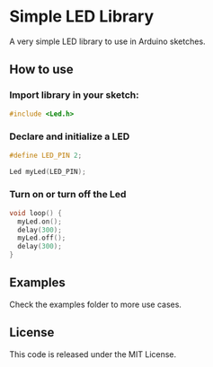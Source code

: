 # Simple LED Library
A very simple LED library to use in Arduino sketches.

## How to use
### Import library in your sketch:
```cpp
#include <Led.h>
```

### Declare and initialize a LED
```cpp
#define LED_PIN 2;

Led myLed(LED_PIN);
```

### Turn on or turn off the Led
```cpp
void loop() {
  myLed.on();
  delay(300);
  myLed.off();
  delay(300);
}
```

## Examples
Check the examples folder to more use cases.

## License
This code is released under the MIT License.
